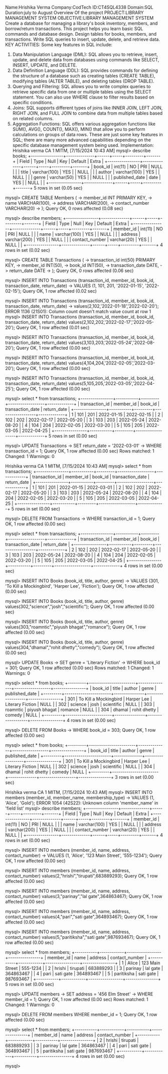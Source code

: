 Name:Hrishika Verma 
Company:CodTech
ID:CT4SQL4338
Domain:SQL 
Duration:july to August 
Overview Of the project 
PROJECT:LIBRARY MANAGEMENT SYSTEM
OBJECTIVE:LIBRARY MANAGEMENT SYSTEM 
Create a database for managing a library's book inventory, members, and 
borrow/return transactions. This project helps you learn basic SQL commands 
and database design. Design tables for books, members, and transactions. 
Write SQL queries to insert, update, delete, and retrieve data.
KEY ACTIVITIES:
Some key features in SQL include:

1. Data Manipulation Language (DML): SQL allows you to retrieve, insert, update, and delete data from databases using commands like SELECT, INSERT, UPDATE, and DELETE.
2. Data Definition Language (DDL): SQL provides commands for defining the structure of a database such as creating tables (CREATE TABLE), modifying tables (ALTER TABLE), and deleting tables (DROP TABLE).
3. Querying and Filtering: SQL allows you to write complex queries to retrieve specific data from one or multiple tables using the SELECT statement. You can also use WHERE clause to filter results based on specific conditions.
4. Joins: SQL supports different types of joins like INNER JOIN, LEFT JOIN, RIGHT JOIN, and FULL JOIN to combine data from multiple tables based on related columns.
5. Aggregation Functions: SQL offers various aggregation functions like SUM(), AVG(), COUNT(), MAX(), MIN() that allow you to perform calculations on groups of data rows.
These are just some key features in SQL; there are many more advanced capabilities depending on the specific database management system being used.
Implementation:
Hrishika verma CA 1 MITM, [7/15/2024 10:43 AM]
mysql> describe books;
+----------------+--------------+------+-----+---------+-------+
| Field          | Type         | Null | Key | Default | Extra |
+----------------+--------------+------+-----+---------+-------+
| book_id        | int(11)      | NO   | PRI | NULL    |       |
| title          | varchar(100) | YES  |     | NULL    |       |
| author         | varchar(100) | YES  |     | NULL    |       |
| genre          | varchar(50)  | YES  |     | NULL    |       |
| published_date | date         | YES  |     | NULL    |       |
+----------------+--------------+------+-----+---------+-------+
5 rows in set (0.05 sec)

mysql> CREATE TABLE Members (
    ->   member_id INT PRIMARY KEY,
    ->   name VARCHAR(100),
    ->   address VARCHAR(200),
    ->   contact_number VARCHAR(20)
    -> );
Query OK, 0 rows affected (0.08 sec)

mysql> describe members;
+----------------+--------------+------+-----+---------+-------+
| Field          | Type         | Null | Key | Default | Extra |
+----------------+--------------+------+-----+---------+-------+
| member_id      | int(11)      | NO   | PRI | NULL    |       |
| name           | varchar(100) | YES  |     | NULL    |       |
| address        | varchar(200) | YES  |     | NULL    |       |
| contact_number | varchar(20)  | YES  |     | NULL    |       |
+----------------+--------------+------+-----+---------+-------+
4 rows in set (0.02 sec)

mysql> CREATE TABLE Transactions (
    ->  transaction_id int(50) PRIMARY KEY,
    ->  member_id INT(50),
    ->  book_id INT(50),
    ->  transaction_date DATE,
    ->  return_date DATE
    -> );
Query OK, 0 rows affected (0.06 sec)

mysql> INSERT INTO Transactions (transaction_id, member_id, book_id, transaction_date, return_date)
    -> VALUES (1, 101, 201, '2022-01-15', '2022-02-15');
Query OK, 1 row affected (0.02 sec)

mysql> INSERT INTO Transactions (transaction_id, member_id, book_id, transaction_date, return_date)
    -> values(2,102,'2022-01-18','2022-02-20');
ERROR 1136 (21S01): Column count doesn't match value count at row 1
mysql> INSERT INTO Transactions (transaction_id, member_id, book_id, transaction_date, return_date) values(2,102,202,'2022-02-17','2022-05-20');
Query OK, 1 row affected (0.01 sec)

mysql> INSERT INTO Transactions (transaction_id, member_id, book_id, transaction_date, return_date) values(3,103,203,'2022-05-24','2022-08-20');
Query OK, 1 row affected (0.00 sec)

mysql> INSERT INTO Transactions (transaction_id, member_id, book_id, transaction_date, return_date) values(4,104,204,'2022-02-05','2022-03-20');
Query OK, 1 row affected (0.00 sec)

mysql> INSERT INTO Transactions (transaction_id, member_id, book_id, transaction_date, return_date) values(5,105,205,'2022-03-05','2022-04-25');
Query OK, 1 row affected (0.00 sec)

mysql> select  * from transactions;
+----------------+-----------+---------+------------------+-------------+
| transaction_id | member_id | book_id | transaction_date | return_date |
+----------------+-----------+---------+------------------+-------------+
|              1 |       101 |     201 | 2022-01-15       | 2022-02-15  |
|              2 |       102 |     202 | 2022-02-17       | 2022-05-20  |
|              3 |       103 |     203 | 2022-05-24       | 2022-08-20  |
|              4 |       104 |     204 | 2022-02-05       | 2022-03-20  |
|              5 |       105 |     205 | 2022-03-05       | 2022-04-25  |
+----------------+-----------+---------+------------------+-------------+
5 rows in set (0.00 sec)

mysql> UPDATE Transactions
    -> SET return_date = '2022-03-01'
    -> WHERE transaction_id = 1;
Query OK, 1 row affected (0.00 sec)
Rows matched: 1  Changed: 1  Warnings: 0

Hrishika verma CA 1 MITM, [7/15/2024 10:43 AM]
mysql> select  * from transactions;
+----------------+-----------+---------+------------------+-------------+
| transaction_id | member_id | book_id | transaction_date | return_date |
+----------------+-----------+---------+------------------+-------------+
|              1 |       101 |     201 | 2022-01-15       | 2022-03-01  |
|              2 |       102 |     202 | 2022-02-17       | 2022-05-20  |
|              3 |       103 |     203 | 2022-05-24       | 2022-08-20  |
|              4 |       104 |     204 | 2022-02-05       | 2022-03-20  |
|              5 |       105 |     205 | 2022-03-05       | 2022-04-25  |
+----------------+-----------+---------+------------------+-------------+
5 rows in set (0.00 sec)

mysql> DELETE FROM Transactions
    -> WHERE transaction_id = 1;
Query OK, 1 row affected (0.00 sec)

mysql> select  * from transactions;
+----------------+-----------+---------+------------------+-------------+
| transaction_id | member_id | book_id | transaction_date | return_date |
+----------------+-----------+---------+------------------+-------------+
|              2 |       102 |     202 | 2022-02-17       | 2022-05-20  |
|              3 |       103 |     203 | 2022-05-24       | 2022-08-20  |
|              4 |       104 |     204 | 2022-02-05       | 2022-03-20  |
|              5 |       105 |     205 | 2022-03-05       | 2022-04-25  |
+----------------+-----------+---------+------------------+-------------+
4 rows in set (0.00 sec)

mysql> INSERT INTO Books (book_id, title, author, genre)
    -> VALUES (301, 'To Kill a Mockingbird', 'Harper Lee', 'Fiction');
Query OK, 1 row affected (0.00 sec)

mysql> INSERT INTO Books (book_id, title, author, genre) values(302,"science","josh","scientific");
Query OK, 1 row affected (0.00 sec)

mysql> INSERT INTO Books (book_id, title, author, genre) values(303,"roamntic","piyush bhagat","romance");
Query OK, 1 row affected (0.00 sec)

mysql> INSERT INTO Books (book_id, title, author, genre) values(304,"dhamal","rohit dhetty","comedy");
Query OK, 1 row affected (0.00 sec)

mysql> UPDATE Books
    -> SET genre = 'Literary Fiction'
    -> WHERE book_id = 301;
Query OK, 1 row affected (0.00 sec)
Rows matched: 1  Changed: 1  Warnings: 0

mysql> select  * from books;
+---------+-----------------------+---------------+------------------+----------------+
| book_id | title                 | author        | genre            | published_date |
+---------+-----------------------+---------------+------------------+----------------+
|     301 | To Kill a Mockingbird | Harper Lee    | Literary Fiction | NULL           |
|     302 | science               | josh          | scientific       | NULL           |
|     303 | roamntic              | piyush bhagat | romance          | NULL           |
|     304 | dhamal                | rohit dhetty  | comedy           | NULL           |
+---------+-----------------------+---------------+------------------+----------------+
4 rows in set (0.00 sec)

mysql> DELETE FROM Books
    -> WHERE book_id = 303;
Query OK, 1 row affected (0.00 sec)

mysql> select  * from books;
+---------+-----------------------+--------------+------------------+----------------+
| book_id | title                 | author       | genre            | published_date |
+---------+-----------------------+--------------+------------------+----------------+
|     301 | To Kill a Mockingbird | Harper Lee   | Literary Fiction | NULL           |
|     302 | science               | josh         | scientific       | NULL           |
|     304 | dhamal                | rohit dhetty | comedy           | NULL           |
+---------+-----------------------+--------------+------------------+----------------+
3 rows in set (0.00 sec)

Hrishika verma CA 1 MITM, [7/15/2024 10:43 AM]
mysql> INSERT INTO members (member_id, member_name, membership_type)
    -> VALUES (1, 'Alice', 'Gold');
ERROR 1054 (42S22): Unknown column 'member_name' in 'field list'
mysql> describe members;
+----------------+--------------+------+-----+---------+-------+
| Field          | Type         | Null | Key | Default | Extra |
+----------------+--------------+------+-----+---------+-------+
| member_id      | int(11)      | NO   | PRI | NULL    |       |
| name           | varchar(100) | YES  |     | NULL    |       |
| address        | varchar(200) | YES  |     | NULL    |       |
| contact_number | varchar(20)  | YES  |     | NULL    |       |
+----------------+--------------+------+-----+---------+-------+
4 rows in set (0.00 sec)

mysql> INSERT INTO members (member_id, name, address, contact_number)
    -> VALUES (1, 'Alice', '123 Main Street', '555-1234');
Query OK, 1 row affected (0.00 sec)

mysql> INSERT INTO members (member_id, name, address, contact_number) values(2,"hrishi","tirupati",683889293);
Query OK, 1 row affected (0.00 sec)

mysql> INSERT INTO members (member_id, name, address, contact_number) values(3,"parinay","lal gate",364863467);
Query OK, 1 row affected (0.00 sec)

mysql> INSERT INTO members (member_id, name, address, contact_number) values(4,"pari","sati gate",364893467);
Query OK, 1 row affected (0.00 sec)

mysql> INSERT INTO members (member_id, name, address, contact_number) values(5,"paritiksha","sati gate",987693467);
Query OK, 1 row affected (0.00 sec)

mysql> select * from members;
+-----------+------------+-----------------+----------------+
| member_id | name       | address         | contact_number |
+-----------+------------+-----------------+----------------+
|         1 | Alice      | 123 Main Street | 555-1234       |
|         2 | hrishi     | tirupati        | 683889293      |
|         3 | parinay    | lal gate        | 364863467      |
|         4 | pari       | sati gate       | 364893467      |
|         5 | paritiksha | sati gate       | 987693467      |
+-----------+------------+-----------------+----------------+
5 rows in set (0.00 sec)

mysql> UPDATE members
    -> SET address = '456 Elm Street'
    -> WHERE member_id = 1;
Query OK, 1 row affected (0.00 sec)
Rows matched: 1  Changed: 1  Warnings: 0

mysql> DELETE FROM members WHERE member_id = 1;
Query OK, 1 row affected (0.00 sec)

mysql> select * from members;
+-----------+------------+-----------+----------------+
| member_id | name       | address   | contact_number |
+-----------+------------+-----------+----------------+
|         2 | hrishi     | tirupati  | 683889293      |
|         3 | parinay    | lal gate  | 364863467      |
|         4 | pari       | sati gate | 364893467      |
|         5 | paritiksha | sati gate | 987693467      |
+-----------+------------+-----------+----------------+
4 rows in set (0.00 sec)

mysql>
